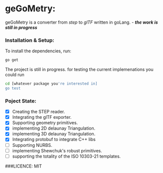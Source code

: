 # geGoMetry:

geGoMetry is a converter from *step* to *glTF* written in goLang.
	- ***the work is still in progress***

### Installation & Setup: 
To install the dependencies, run:

```bash 
go get
```

The project is still in progress. for testing the current implemenations you could run 

```bash
cd [whatever package you're interested in]
go test
```


### Poject State: 
- [x] Creating the STEP reader.
- [x] Integrating the glTF exporter.
- [x] Supporting geometry primitives.
- [x] implementing 2D delaunay Triangulation.
- [x] implementing 3D delaunay Triangulation.
- [x] Integrating protobuf to integrate C++ libs
- [ ] Supporting NURBS.
- [ ] implementing Shewchuk's robust primitives.
- [ ] supporting the totality of the ISO 10303-21 templates.

###LICENCE:
MIT

